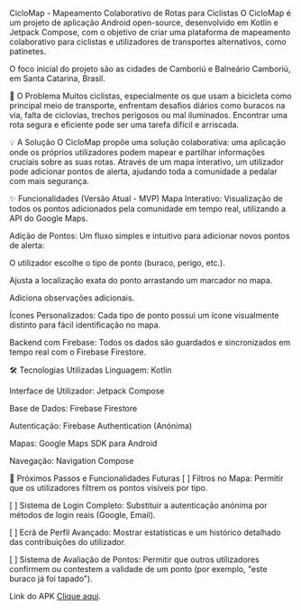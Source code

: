 CicloMap - Mapeamento Colaborativo de Rotas para Ciclistas
O CicloMap é um projeto de aplicação Android open-source, desenvolvido em Kotlin e Jetpack Compose, com o objetivo de criar uma plataforma de mapeamento colaborativo para ciclistas e utilizadores de transportes alternativos, como patinetes.

O foco inicial do projeto são as cidades de Camboriú e Balneário Camboriú, em Santa Catarina, Brasil.

🎯 O Problema
Muitos ciclistas, especialmente os que usam a bicicleta como principal meio de transporte, enfrentam desafios diários como buracos na via, falta de ciclovias, trechos perigosos ou mal iluminados. Encontrar uma rota segura e eficiente pode ser uma tarefa difícil e arriscada.

💡 A Solução
O CicloMap propõe uma solução colaborativa: uma aplicação onde os próprios utilizadores podem mapear e partilhar informações cruciais sobre as suas rotas. Através de um mapa interativo, um utilizador pode adicionar pontos de alerta, ajudando toda a comunidade a pedalar com mais segurança.

✨ Funcionalidades (Versão Atual - MVP)
Mapa Interativo: Visualização de todos os pontos adicionados pela comunidade em tempo real, utilizando a API do Google Maps.

Adição de Pontos: Um fluxo simples e intuitivo para adicionar novos pontos de alerta:

O utilizador escolhe o tipo de ponto (buraco, perigo, etc.).

Ajusta a localização exata do ponto arrastando um marcador no mapa.

Adiciona observações adicionais.

Ícones Personalizados: Cada tipo de ponto possui um ícone visualmente distinto para fácil identificação no mapa.

Backend com Firebase: Todos os dados são guardados e sincronizados em tempo real com o Firebase Firestore.

🛠️ Tecnologias Utilizadas
Linguagem: Kotlin

Interface de Utilizador: Jetpack Compose

Base de Dados: Firebase Firestore

Autenticação: Firebase Authentication (Anónima)

Mapas: Google Maps SDK para Android

Navegação: Navigation Compose

🚀 Próximos Passos e Funcionalidades Futuras
[ ] Filtros no Mapa: Permitir que os utilizadores filtrem os pontos visíveis por tipo.

[ ] Sistema de Login Completo: Substituir a autenticação anónima por métodos de login reais (Google, Email).

[ ] Ecrã de Perfil Avançado: Mostrar estatísticas e um histórico detalhado das contribuições do utilizador.

[ ] Sistema de Avaliação de Pontos: Permitir que outros utilizadores confirmem ou contestem a validade de um ponto (por exemplo, "este buraco já foi tapado").

Link do APK [Clique aqui]([https://github.com](https://drive.google.com/file/d/1YMzHWXtYmzMiiYgvsplIRUxLwS01bbXo/view?usp=drive_link)).
